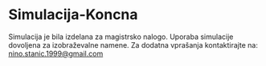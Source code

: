 # Simulacija-Koncna

Simulacija je bila izdelana za magistrsko nalogo.
Uporaba simulacije dovoljena za izobraževalne namene.
Za dodatna vprašanja kontaktirajte na: nino.stanic.1999@gmail.com

